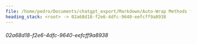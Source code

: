 ```yaml
---
file: /home/pedro/Documents/chatgpt_export/Markdown/Auto-Wrap Methods for Objects.md
heading_stack: <root> -> 02a68d18-f2e6-4dfc-9640-eefcff9a8938
---
```

###### 02a68d18-f2e6-4dfc-9640-eefcff9a8938
